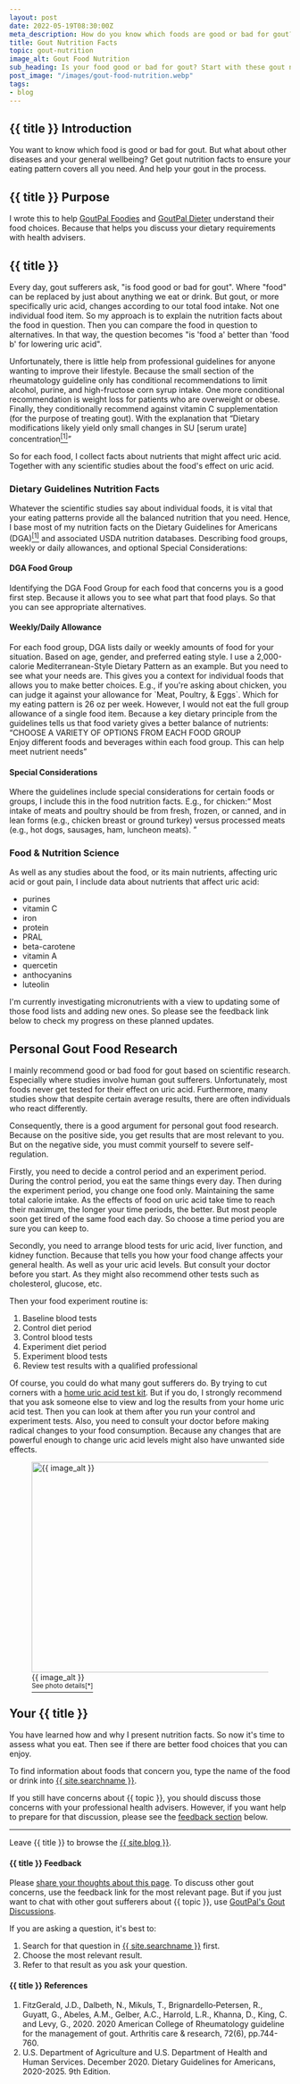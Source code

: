 ```yaml
---
layout: post
date: 2022-05-19T08:30:00Z
meta_description: How do you know which foods are good or bad for gout? And how do you keep a healthy balance of nutrients to prevent other diseases? Read gout nutrition facts now.
title: Gout Nutrition Facts
topic: gout-nutrition
image_alt: Gout Food Nutrition
sub_heading: Is your food good or bad for gout? Start with these gout nutrition facts.
post_image: "/images/gout-food-nutrition.webp"
tags:
- blog
---
```

<h2 id="intro">{{ title }} Introduction</h2>
You want to know which food is good or bad for gout. But what about other diseases and your general wellbeing? Get gout nutrition facts to ensure your eating pattern covers all you need. And help your gout in the process.

<h2 id="intent">{{ title }} Purpose</h2>
I wrote this to help <a href="/9569/goutpal-plan-for-gout-foodies/">GoutPal Foodies</a> and <a href="/9601/goutpal-plan-for-gout-dieters/">GoutPal Dieter</a> understand their food choices. Because that helps you discuss your dietary requirements with health advisers.

<h2 id="key1">{{ title }}</h2>
Every day, gout sufferers ask, "is food good or bad for gout". Where "food" can be replaced by just about anything we eat or drink. But gout, or more specifically uric acid, changes according to our total food intake. Not one individual food item. So my approach is to explain the nutrition facts about the food in question. Then you can compare the food in question to  alternatives. In that way, the question becomes "is 'food a' better than 'food b' for lowering uric acid".

Unfortunately, there is little help from professional guidelines for anyone wanting to improve their lifestyle. Because the small section of the rheumatology guideline only has conditional recommendations to limit alcohol, purine, and high-fructose corn syrup intake. One more conditional recommendation is weight loss for patients who are overweight or obese. Finally, they conditionally recommend against vitamin C supplementation (for the purpose of treating gout). With the explanation that <q cite="https://doi.org/10.1002/acr.24180">Dietary modifications likely yield only small changes in SU [serum urate] concentration<a href="#ref1"><sup>[1]</sup></a></q>

So for each food, I collect facts about nutrients that might affect uric acid. Together with any scientific studies about the food's effect on uric acid.

<h3 id="dga">Dietary Guidelines Nutrition Facts</h3>
Whatever the scientific studies say about individual foods, it is vital that your eating patterns provide all the balanced nutrition that you need. Hence, I base most of my nutrition facts on the Dietary Guidelines for Americans (DGA)<a href="#ref1"><sup>[1]</sup></a> and associated USDA nutrition databases. Describing food groups, weekly or daily allowances, and optional Special Considerations:

<h4 id="group">DGA Food Group</h4>
Identifying the <a href"https://alkascore.com/dietary-guidelines-food-groups/">DGA Food Group</a> for each food that concerns you is a good first step. Because it allows you to see what part that food plays. So that you can see appropriate alternatives.

<h4 id="allowance">Weekly/Daily Allowance</h4>
For each food group, DGA lists daily or weekly amounts of food for your situation. Based on age, gender, and preferred eating style. I use a 2,000-calorie Mediterranean-Style Dietary Pattern as an example. But you need to see what your needs are. This gives you a context for individual foods that allows you to make better choices. E.g., if you're asking about chicken, you can judge it against your allowance for `Meat, Poultry, & Eggs`. Which for my eating pattern is 26 oz per week. However, I would not eat the full group allowance of a single food item. Because a key dietary principle from the guidelines tells us that food variety gives a better balance of nutrients: <br /><q cite="https://www.dietaryguidelines.gov/sites/default/files/2020-12/Dietary_Guidelines_for_Americans_2020-2025.pdf">CHOOSE A VARIETY OF OPTIONS FROM EACH FOOD GROUP<br />
Enjoy different foods and beverages within each food group. This can help meet nutrient needs</q>

<h4 id="special">Special Considerations</h4>
Where the guidelines include special considerations for certain foods or groups, I include this in the food nutrition facts. E.g., for chicken:<q cite="https://www.dietaryguidelines.gov/sites/default/files/2020-12/Dietary_Guidelines_for_Americans_2020-2025.pdf"> Most intake of meats and poultry should be from fresh, frozen, or canned, and in lean forms (e.g., chicken breast or ground turkey) versus processed meats (e.g., hot dogs, sausages, ham, luncheon meats). </q>

<h3 id="food">Food & Nutrition Science</h3>

As well as any studies about the food, or its main nutrients, affecting uric acid or gout pain, I include data about nutrients that affect uric acid:
- purines
- vitamin C
- iron
- protein
- PRAL
- beta-carotene
- vitamin A
- quercetin
- anthocyanins
- luteolin

I'm currently investigating micronutrients with a view to updating some of those food lists and adding new ones. So please see the feedback link below to check my progress on these planned updates.

<h2 id="research">Personal Gout Food Research</h2>
I mainly recommend good or bad food for gout based on scientific research. Especially where studies involve human gout sufferers. Unfortunately, most foods never get tested for their effect on uric acid. Furthermore, many studies show that despite certain average results, there are often individuals who react differently.  

Consequently, there is a good argument for personal gout food research. Because on the positive side, you get results that are most relevant to you. But on the negative side, you must commit yourself to severe self-regulation. 

Firstly, you need to decide a control period and an experiment period. During the control period, you eat the same things every day. Then during the experiment period, you change one food only. Maintaining the same total calorie intake. As the effects of food on uric acid take time to reach their maximum, the longer your time periods, the better. But most people soon get tired of the same food each day. So choose a time period you are sure you can keep to.

Secondly, you need to arrange blood tests for uric acid, liver function, and kidney function. Because that tells you how your food change affects your general health. As well as your uric acid levels. But consult your doctor before you start. As they might also recommend other tests such as cholesterol, glucose, etc.

Then your food experiment routine is:<ol>
<li>Baseline blood tests</li>
<li>Control diet period</li>
<li>Control blood tests</li>
<li>Experiment diet period</li>
<li>Experiment blood tests</li>
<li>Review test results with a qualified professional</li>
</ol>

Of course, you could do what many gout sufferers do. By trying to cut corners with a <a href="https://www.goutpal.com/uric-acid/uric-acid-test-kit/">home uric acid test kit</a>. But if you do, I strongly recommend that you ask someone else to view and log the results from your home uric acid test. Then you can look at them after you run your control and experiment tests. Also, you need to consult your doctor before making radical changes to your food consumption. Because any changes that are powerful enough to change uric acid levels might also have unwanted side effects.

<figure id="image" class="inner">
<img src="{{ post_image }}" alt="{{ image_alt }}"  width="610" height="377">
  <figcaption>{{ image_alt }}<br /><a href="#footnote"><sup>See photo details[*]</sup></a></figcaption>
</figure>
<h2 id="next">Your {{ title }}</h2>
You have learned how and why I present nutrition facts. So now it's time to assess what you eat. Then see if there are better food choices that you can enjoy.

To find information about foods that concern you, type the name of the food or drink into <a href="{{ site.searchurl }}">{{ site.searchname }}</a>.

If you still have concerns about {{ topic }}, you should discuss those concerns with your professional health advisers. However, if you want help to prepare for that discussion, please see the <a href="#feedback">feedback section</a> below.
<hr />
Leave {{ title }} to browse the <a href="/blog">{{ site.blog }}</a>.
<h4 id="feedback">{{ title }} Feedback</h4>

Please <a href="{{ site.social_links.github }}issues/_UpdateThisIssue_">share your thoughts about this page</a>. To discuss other gout concerns, use the feedback link for the most relevant page. But if you just want to chat with other gout sufferers about {{ topic }}, use <a href="{{ site.social_links.github }}discussions">GoutPal's Gout Discussions</a>.

If you are asking a question, it's best to:<ol>
<li>Search for that question in <a href="{{ site.searchurl }}">{{ site.searchname }}</a> first.</li>
<li>Choose the most relevant result.</li>
<li>Refer to that result as you ask your question.</li>
</ol>

<h4 id="refs">{{ title }} References</h4>
<ol>
	<li id="ref1">FitzGerald, J.D., Dalbeth, N., Mikuls, T., Brignardello‐Petersen, R., Guyatt, G., Abeles, A.M., Gelber, A.C., Harrold, L.R., Khanna, D., King, C. and Levy, G., 2020. 2020 American College of Rheumatology guideline for the management of gout. Arthritis care & research, 72(6), pp.744-760.</li>
	<li id="ref2">U.S. Department of Agriculture and U.S. Department of Health and Human Services. December 2020. Dietary Guidelines for Americans, 2020-2025. 9th Edition.</li>
</ol>